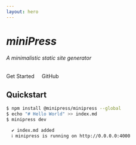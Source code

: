 ```yaml
---
layout: hero
---
```


<mp-flex>
<mp-flex-item><mp-hero-logo :width="150" /></mp-flex-item>
<mp-flex-item>
<h1>
<em>miniPress</em>
</h1>
<p>
<em>A minimalistic static site generator</em>
</p>
<div style="margin-top:2rem;">
<mp-button to="/guide/">Get Started</mp-button>
<mp-button style="margin-left:1rem;" secondary :to="$minipress.site.homepage">GitHub</mp-button>
</div>
</mp-flex-item>
</mp-flex>

## Quickstart

```sh
$ npm install @minipress/minipress --global
$ echo "# Hello World" >> index.md
$ minipress dev

  ✔ index.md added
  ℹ minipress is running on http://0.0.0.0:4000
```

